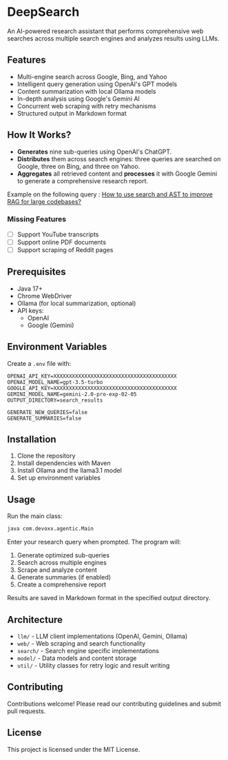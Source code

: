 # DeepSearch

An AI-powered research assistant that performs comprehensive web searches across multiple search engines and analyzes results using LLMs.

## Features

- Multi-engine search across Google, Bing, and Yahoo
- Intelligent query generation using OpenAI's GPT models
- Content summarization with local Ollama models
- In-depth analysis using Google's Gemini AI
- Concurrent web scraping with retry mechanisms
- Structured output in Markdown format

## How It Works?  

- **Generates** nine sub-queries using OpenAI's ChatGPT.  
- **Distributes** them across search engines: three queries are searched on Google, three on Bing, and three on Yahoo.  
- **Aggregates** all retrieved content and **processes** it with Google Gemini to generate a comprehensive research report.  

Example on the following query : [How to use search and AST to improve RAG for large codebases?](https://github.com/stephanj/DeepSearch/blob/master/examples/howtousesearchandasttoimproveragforlargecodebases-20250205_215207.md)

### Missing Features 

- [ ] Support YouTube transcripts
- [ ] Support online PDF documents
- [ ] Support scraping of Reddit pages

## Prerequisites

- Java 17+
- Chrome WebDriver
- Ollama (for local summarization, optional)
- API keys:
  - OpenAI 
  - Google (Gemini)

## Environment Variables

Create a `.env` file with:

```
OPENAI_API_KEY=XXXXXXXXXXXXXXXXXXXXXXXXXXXXXXXXXXXXXXXX
OPENAI_MODEL_NAME=gpt-3.5-turbo
GOOGLE_API_KEY=XXXXXXXXXXXXXXXXXXXXXXXXXXXXXXXXXXXXXXXX
GEMINI_MODEL_NAME=gemini-2.0-pro-exp-02-05
OUTPUT_DIRECTORY=search_results

GENERATE_NEW_QUERIES=false
GENERATE_SUMMARIES=false
```

## Installation

1. Clone the repository
2. Install dependencies with Maven
3. Install Ollama and the llama3.1 model
4. Set up environment variables

## Usage

Run the main class:

```bash
java com.devoxx.agentic.Main
```

Enter your research query when prompted. The program will:

1. Generate optimized sub-queries
2. Search across multiple engines
3. Scrape and analyze content
4. Generate summaries (if enabled)
5. Create a comprehensive report

Results are saved in Markdown format in the specified output directory.

## Architecture

- `llm/` - LLM client implementations (OpenAI, Gemini, Ollama)
- `web/` - Web scraping and search functionality
- `search/` - Search engine specific implementations
- `model/` - Data models and content storage
- `util/` - Utility classes for retry logic and result writing

## Contributing

Contributions welcome! Please read our contributing guidelines and submit pull requests.

## License

This project is licensed under the MIT License.
